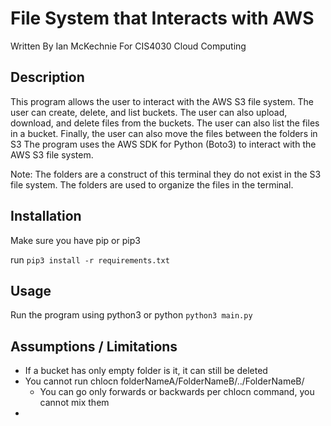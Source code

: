 # File System that Interacts with AWS
Written By Ian McKechnie
For CIS4030 Cloud Computing

## Description
This program allows the user to interact with the AWS S3 file system. The user can create, delete, and list buckets. The user can also upload, download, and delete files from the buckets. The user can also list the files in a bucket. Finally, the user can also move the files between the folders in S3 The program uses the AWS SDK for Python (Boto3) to interact with the AWS S3 file system.

Note: The folders are a construct of this terminal they do not exist in the S3 file system. The folders are used to organize the files in the terminal.

## Installation
Make sure you have pip or pip3

run
```pip3 install -r requirements.txt```

## Usage
Run the program using python3 or python
```python3 main.py```

## Assumptions / Limitations
- If a bucket has only empty folder is it, it can still be deleted
- You cannot run chlocn folderNameA/FolderNameB/../FolderNameB/
     - You can go only forwards or backwards per chlocn command, you cannot mix them
- 